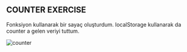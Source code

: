## COUNTER EXERCISE

Fonksiyon kullanarak bir sayaç oluşturdum. localStorage kullanarak da counter a gelen veriyi tuttum.

![counter](https://user-images.githubusercontent.com/105169509/213920213-a4cddaf1-6b06-40d4-bde4-0bf544e68e5a.png)
